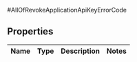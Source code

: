 #AllOfRevokeApplicationApiKeyErrorCode

## Properties
Name | Type | Description | Notes
------------ | ------------- | ------------- | -------------

